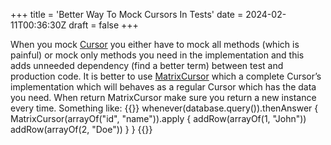 +++
title = 'Better Way To Mock Cursors In Tests'
date = 2024-02-11T00:36:30Z
draft = false
+++

When you mock [Cursor](https://developer.android.com/reference/android/database/Cursor)
you either have to mock all methods (which is painful) or mock only methods you
need in the implementation and this adds unneeded dependency (find a better term)
between test and production code.  It is better to use [MatrixCursor](https://developer.android.com/reference/android/database/MatrixCursor) which a
complete Cursor’s implementation which will  behaves as a regular Cursor which has
the data you need.
When return MatrixCursor make sure you return a new instance every time.
Something like:
{{<highlight kotlin>}}
whenever(database.query()).thenAnswer {
    MatrixCursor(arrayOf("id", "name")).apply {
        addRow(arrayOf(1, "John"))
        addRow(arrayOf(2, "Doe"))
    }
}
{{</highlight>}}

